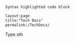 

```markdown
Syntax highlighted code block

layout:page
title:"Tech Docs"
permalink:/TechDocs/

```




Type sth
